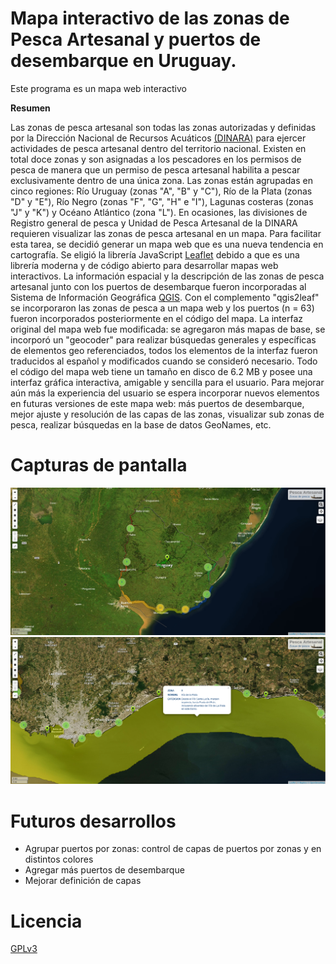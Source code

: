 # Mapa interactivo de las zonas de Pesca Artesanal y puertos de desembarque en Uruguay.

Este programa es un mapa web interactivo

**Resumen**

Las zonas de pesca artesanal son todas las zonas autorizadas y definidas por la Dirección Nacional de Recursos Acuáticos [(DINARA)](http://www.dinara.gub.uy "DINARA webpage") para ejercer actividades de pesca artesanal dentro del territorio nacional. Existen en total doce zonas y son asignadas a los pescadores en los permisos de pesca de manera que un permiso de pesca artesanal habilita a pescar exclusivamente dentro de una única zona. Las zonas están agrupadas en cinco regiones: Río Uruguay (zonas "A", "B" y "C"), Río de la Plata (zonas "D" y "E"), Río Negro (zonas "F", "G", "H" e "I"), Lagunas costeras (zonas "J" y "K") y Océano Atlántico (zona "L"). En ocasiones, las divisiones de Registro general de pesca y Unidad de Pesca Artesanal de la DINARA requieren visualizar las zonas de pesca artesanal en un mapa. Para facilitar esta tarea, se decidió generar un mapa web que es una nueva tendencia en cartografía. Se eligió la librería JavaScript [Leaflet](http://leafletjs.com/ "Leaflet webpage") debido a que es una librería moderna y de código abierto para desarrollar mapas web interactivos. La información espacial y la descripción de las zonas de pesca artesanal junto con los puertos de desembarque fueron incorporadas al Sistema de Información Geográfica [QGIS](http://www.qgis.org "QGIS webpage"). Con el complemento "qgis2leaf" se incorporaron las zonas de pesca a un mapa web y los puertos (n = 63) fueron incorporados posteriormente en el código del mapa. La interfaz original del mapa web fue modificada: se agregaron más mapas de base, se incorporó un "geocoder" para realizar búsquedas generales y específicas de elementos geo referenciados, todos los elementos de la interfaz fueron traducidos al español y modificados cuando se consideró necesario. Todo el código del mapa web tiene un tamaño en disco de 6.2 MB y posee una interfaz gráfica interactiva, amigable y sencilla para el usuario. Para mejorar aún más la experiencia del usuario se espera incorporar nuevos elementos en futuras versiones de este mapa web: más puertos de desembarque, mejor ajuste y resolución de las capas de las zonas, visualizar sub zonas de pesca, realizar búsquedas en la base de datos GeoNames, etc.

# Capturas de pantalla
![Image](https://raw.githubusercontent.com/guzmanlopez/Zonas-Pesca-Artesanal/master/screenshots/screenshot01.png)
![Image](https://raw.githubusercontent.com/guzmanlopez/Zonas-Pesca-Artesanal/master/screenshots/screenshot02.png)

# Futuros desarrollos

* Agrupar puertos por zonas: control de capas de puertos por zonas y en distintos colores
* Agregar más puertos de desembarque
* Mejorar definición de capas

# Licencia
[GPLv3](LICENSE.txt)

